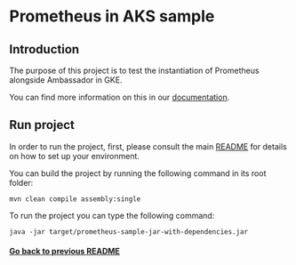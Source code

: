 # Prometheus in AKS sample 

## Introduction

The purpose of this project is to test the instantiation of Prometheus alongside Ambassador in GKE.

You can find more information on this in our [documentation](https://fractal.cloud/docs).

## Run project

In order to run the project, first, please consult the main [README](../../README.md#build-and-run-the-project-locally) for details on how to set up your environment.

You can build the project by running the following command in its root folder:

`mvn clean compile assembly:single`

To run the project you can type the following command:

`java -jar target/prometheus-sample-jar-with-dependencies.jar`

#### [Go back to previous README](../../gcp/README.md)
